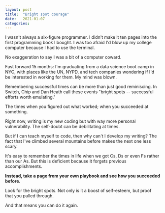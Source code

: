 ```yaml
---
layout: post
title:  "Bright spot courage"
date:   2021-01-07
categories: 
---
```

I wasn't always a six-figure programmer. I didn't make it ten pages into the first programming book I bought. I was too afraid I'd blow up my college computer because I had to use the terminal. 

No exaggeration to say I was a bit of a computer coward.

Fast forward 15 months: I'm graduating from a data science boot camp in NYC, with places like the UN, NYPD, and tech companies wondering if I'd be interested in working for them. My mind was blown.

Remembering successful times can be more than just good reminiscing. In Switch, Chip and Dan Heath call these events "bright spots -- successful efforts worth emulating." 

The times when you figured out what worked; when you succeeded at something.

Right now, writing is my new coding but with way more personal vulnerability. The self-doubt can be debilitating at times. 

But if I can teach myself to code, then why can't I develop my writing? The fact that I've climbed several mountains before makes the next one less scary.

It's easy to remember the times in life when we got Cs, Ds or even Fs rather than our As. But this is deficient because it forgets previous accomplishments. 

**Instead, take a page from your own playbook and see how you succeeded before.**

Look for the bright spots. Not only is it a boost of self-esteem, but proof that you pulled through. 

And that means you can do it again.
